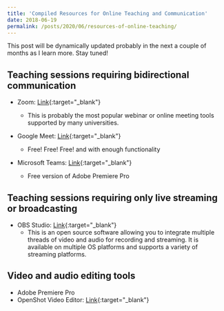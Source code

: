 ```yaml
---
title: 'Compiled Resources for Online Teaching and Communication'
date: 2018-06-19
permalink: /posts/2020/06/resources-of-online-teaching/
---
```


This post will be dynamically updated probably in the next a couple of months as I learn more. Stay tuned!

## Teaching sessions requiring bidirectional communication

* Zoom: [Link](https://zoom.us/){:target="_blank"}
  * This is probably the most popular webinar or online meeting tools supported by many universities.
* Google Meet: [Link](https://meet.google.com/){:target="_blank"}
  * Free! Free! Free! and with enough functionality

* Microsoft Teams: [Link](https://teamsdemo.office.com/){:target="_blank"}
  * Free version of Adobe Premiere Pro

## Teaching sessions requiring only live streaming or broadcasting

* OBS Studio: [Link](https://obsproject.com/){:target="_blank"}
  * This is an open source software allowing you to integrate multiple threads of video and audio for recording and streaming. It is available on multiple OS platforms and supports a variety of streaming platforms.

## Video and audio editing tools

* Adobe Premiere Pro
* OpenShot Video Editor: [Link](https://www.openshot.org/){:target="_blank"}
